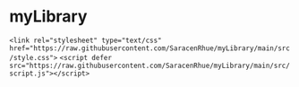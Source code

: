 # myLibrary

  `<link rel="stylesheet" type="text/css" href="https://raw.githubusercontent.com/SaracenRhue/myLibrary/main/src/style.css">`
  `<script defer src="https://raw.githubusercontent.com/SaracenRhue/myLibrary/main/src/script.js"></script>`